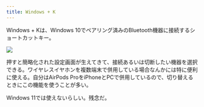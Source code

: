 ```yaml
---
title: Windows + K
---
```

Windows + Kは、Windows 10でペアリング済みのBluetooth機器に接続するショートカットキー。

![](https://lh6.googleusercontent.com/Pjic69KljiX1UPy6fOYjt7xTWF26DSSHqJPHNHEAq8qO7VSRyZ33Wm116a611NRdctoufJLcQz1gRPUjt2FZDxPpTQDiLTskgZhI-z2jcVOjcMQ5iCtY0KK4lxtgmqDurNNSRXpVQHGv7FJKC25-JvTiCHHL_gdnfLudKf10ayhtpRPKTniZy9NyfyLZ)

押すと簡略化された設定画面が生えてきて、接続あるいは切断したい機器を選択できる。ワイヤレスイヤホンを複数端末で併用している場合なんかには特に便利に使える。自分はAirPods ProをiPhoneとPCで併用しているので、切り替えるときにこの機能を使うことが多い。

Windows 11では使えないらしい。残念だ。
